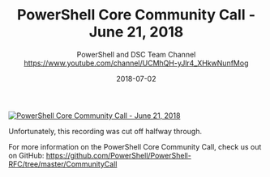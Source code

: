 ﻿---
title: PowerShell Core Community Call - June 21, 2018
date: 2018-07-02
tags: PowerShell, Microsoft, English, CommunityCall, PowerShell Team
author: PowerShell and DSC Team Channel https://www.youtube.com/channel/UCMhQH-yJlr4_XHkwNunfMog
---

[![PowerShell Core Community Call - June 21, 2018](https://i4.ytimg.com/vi/Wj5kksgNTTs/hqdefault.jpg "PowerShell Core Community Call - June 21, 2018")](https://www.youtube.com/watch?v=Wj5kksgNTTs)

Unfortunately, this recording was cut off halfway through.

For more information on the PowerShell Core Community Call, check us out on GitHub: https://github.com/PowerShell/PowerShell-RFC/tree/master/CommunityCall
